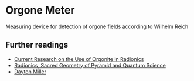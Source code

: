 # Orgone Meter
Measuring device for detection of orgone fields according to Wilhelm Reich

## Further readings
- [Current Research on the Use of Orgonite in Radionics](https://www.patreon.com/posts/current-research-128914178)
- [Radionics, Sacred Geometry of Pyramid and Quantum Science](https://www.journal.cqaedu.com/wp-content/uploads/2022/02/05-Radionics-Sacred-Geometry-of-Pyramid-and-Quantum-Science-By-Anil-Sinha-M.-Tech.-and-Amit-Goswami-PhD-1-1.pdf)
- [Dayton Miller](https://en.wikipedia.org/wiki/Dayton_Miller)
